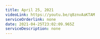 ```yaml
---
title: April 25, 2021
videoLink: https://youtu.be/q8znvAaKTAM
serviceOrderlink: none
date: 2021-04-25T23:02:09.965Z
serviceDescription: none
---
```

